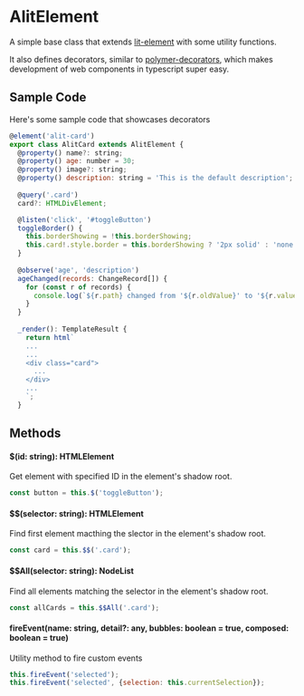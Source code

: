# AlitElement
A simple base class that extends [lit-element](https://github.com/Polymer/lit-element) with some utility functions.

It also defines decorators, similar to [polymer-decorators](https://github.com/Polymer/polymer-decorators#observetargets-string), which makes development of web components in typescript super easy. 

## Sample Code

Here's some sample code that showcases decorators

```javascript
@element('alit-card')
export class AlitCard extends AlitElement {
  @property() name?: string;
  @property() age: number = 30;
  @property() image?: string;
  @property() description: string = 'This is the default description';
  
  @query('.card')
  card?: HTMLDivElement;

  @listen('click', '#toggleButton')
  toggleBorder() {
    this.borderShowing = !this.borderShowing;
    this.card!.style.border = this.borderShowing ? '2px solid' : 'none';
  }
  
  @observe('age', 'description')
  ageChanged(records: ChangeRecord[]) {
    for (const r of records) {
      console.log(`${r.path} changed from '${r.oldValue}' to '${r.value}'`);
    }
  }
  
  _render(): TemplateResult {
    return html`
    ...
    ...
    <div class="card">
      ...
    </div>
    ...
    `;
  }
```

## Methods

#### $(id: string): HTMLElement
Get element with specified ID in the element's shadow root.
```javascript
const button = this.$('toggleButton');
```

#### $$(selector: string): HTMLElement
Find first element macthing the slector in the element's shadow root.
```javascript
const card = this.$$('.card');
```

#### $$All(selector: string): NodeList 
Find all elements matching the selector in the element's shadow root.
```javascript
const allCards = this.$$All('.card');
```

#### fireEvent(name: string, detail?: any, bubbles: boolean = true, composed: boolean = true)
Utility method to fire custom events
```javascript
this.fireEvent('selected');
this.fireEvent('selected', {selection: this.currentSelection});
```


